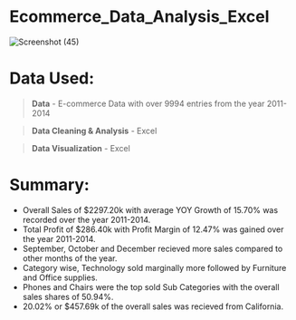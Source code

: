 # Ecommerce_Data_Analysis_Excel

![Screenshot (45)](https://github.com/RigonMetis/Ecommerce_Data_Analysis_Excel/assets/101653114/ed8c2487-7d2b-40e1-9b32-d37992492220)

# Data Used:

>**Data** - E-commerce Data with over 9994 entries from the year 2011-2014

>**Data Cleaning & Analysis** - Excel

>**Data Visualization** - Excel

# Summary:
- Overall Sales of $2297.20k with average YOY Growth of 15.70% was recorded over the year 2011-2014.
- Total Profit of $286.40k with Profit Margin of 12.47% was gained over the year 2011-2014.
- September, October and December recieved more sales compared to other months of the year.
- Category wise, Technology sold marginally more followed by Furniture and Office supplies.
- Phones and Chairs were the top sold Sub Categories with the overall sales shares of 50.94%.
- 20.02% or $457.69k of the overall sales was recieved from California.
